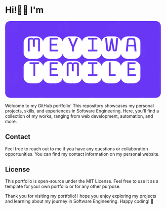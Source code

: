 #  Hi!👋🏿 I'm
<img src="https://github.com/Meyiwa123/Portfolio/blob/main/src/assets/png/logo.png"
     alt="Meyiwa Temile"
     style="float: center" />

Welcome to my GitHub portfolio! This repository showcases my personal projects, skills, and experiences in Software Engineering. Here, you'll find a collection of my works, ranging from web development, automation, and more.

## Contact
Feel free to reach out to me if you have any questions or collaboration opportunities. You can find my contact information on my personal website.

## License
This portfolio is open-source under the MIT License. Feel free to use it as a template for your own portfolio or for any other purpose.

Thank you for visiting my portfolio! I hope you enjoy exploring my projects and learning about my journey in Software Engineering. Happy coding! 🚀
